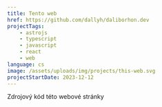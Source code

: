 ```yaml
---
title: Tento web
href: https://github.com/dallyh/daliborhon.dev
projectTags:
    - astrojs
    - typescript
    - javascript
    - react
    - web
language: cs
image: /assets/uploads/img/projects/this-web.svg
projectStartDate: 2023-12-12
---
```


Zdrojový kód této webové stránky
